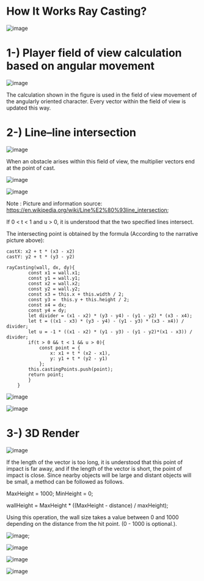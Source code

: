 # How It Works Ray Casting?

![image](https://user-images.githubusercontent.com/67822910/103563055-3175d480-4ecd-11eb-88ae-5a896a5bd248.png)

# 1-) Player field of view calculation based on angular movement

![image](https://user-images.githubusercontent.com/67822910/103559424-2750d780-4ec7-11eb-99b3-38c75d1f9e6a.png)

The calculation shown in the figure is used in the field of view movement of the angularly oriented character. 
Every vector within the field of view is updated this way.

# 2-) Line–line intersection

![image](https://user-images.githubusercontent.com/67822910/103559846-ddb4bc80-4ec7-11eb-9276-1454fb0f9b10.png)

When an obstacle arises within this field of view, the multiplier vectors end at the point of cast.

![image](https://user-images.githubusercontent.com/67822910/103560430-cfb36b80-4ec8-11eb-9a8c-51a907915842.png)

![image](https://user-images.githubusercontent.com/67822910/103560483-e5289580-4ec8-11eb-978e-1426919f8913.png)

Note : Picture and information source: https://en.wikipedia.org/wiki/Line%E2%80%93line_intersection;

If 0 < t < 1 and u > 0, it is understood that the two specified lines intersect. 

The intersecting point is obtained by the formula (According to the narrative picture above):

```
castX: x2 + t * (x3 - x2)
castY: y2 + t * (y3 - y2)
```

```
rayCasting(wall, dx, dy){
        const x1 = wall.x1;
        const y1 = wall.y1;
        const x2 = wall.x2;
        const y2 = wall.y2;
        const x3 = this.x + this.width / 2;
        const y3 =  this.y + this.height / 2;
        const x4 = dx;
        const y4 = dy;
        let divider = (x1 - x2) * (y3 - y4) - (y1 - y2) * (x3 - x4);
        let t = ((x1 - x3) * (y3 - y4) - (y1 - y3) * (x3 - x4)) / divider;
        let u = -1 * ((x1 - x2) * (y1 - y3) - (y1 - y2)*(x1 - x3)) / divider;
        if(t > 0 && t < 1 && u > 0){
            const point = {
                x: x1 + t * (x2 - x1),
                y: y1 + t * (y2 - y1)
            };
        this.castingPoints.push(point);
        return point;
        }
    }
```
![image](https://user-images.githubusercontent.com/67822910/103561513-adbae880-4eca-11eb-84db-acfae07c8c8d.png)

![image](https://user-images.githubusercontent.com/67822910/103561543-bad7d780-4eca-11eb-8bd8-abf00405b95f.png)

# 3-) 3D Render

![image](https://user-images.githubusercontent.com/67822910/103562456-2c645580-4ecc-11eb-83c0-a0c0b1f62d75.png)

If the length of the vector is too long, it is understood that this point of impact is far away, and if the length of the vector is short, the point of impact is close. Since nearby objects will be large and distant objects will be small, a method can be followed as follows.

MaxHeight = 1000;
MinHeight = 0;

wallHeight = MaxHeight * ((MaxHeight - distance) / maxHeight);

Using this operation, the wall size takes a value between 0 and 1000 depending on the distance from the hit point. (0 - 1000 is optional.).

![image](https://user-images.githubusercontent.com/67822910/103563024-1efb9b00-4ecd-11eb-87fe-9c668db4307f.png);

![image](https://user-images.githubusercontent.com/67822910/103563055-3175d480-4ecd-11eb-88ae-5a896a5bd248.png)

![image](https://user-images.githubusercontent.com/67822910/103563107-3e92c380-4ecd-11eb-8d0c-cdd564656996.png)

![image](https://user-images.githubusercontent.com/67822910/103563149-4d797600-4ecd-11eb-8906-97fe821454f2.png)
